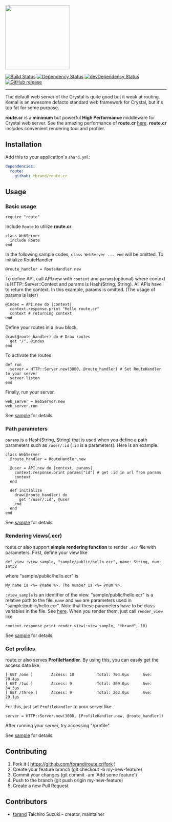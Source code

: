 <img src="https://cloud.githubusercontent.com/assets/3483230/24613845/84909cd8-18c4-11e7-8c04-d3f0d30bc9c4.png" width="200" />

[![Build Status](https://travis-ci.org/tbrand/route.cr.svg?branch=master)](https://travis-ci.org/tbrand/route.cr)
[![Dependency Status](https://shards.rocks/badge/github/tbrand/route.cr/status.svg)](https://shards.rocks/github/tbrand/route.cr)
[![devDependency Status](https://shards.rocks/badge/github/tbrand/route.cr/dev_status.svg)](https://shards.rocks/github/tbrand/route.cr)
[![GitHub release](https://img.shields.io/github/release/tbrand/route.cr.svg)](https://github.com/tbrand/route.cr/releases)

---

The default web server of the Crystal is quite good but it weak at routing.
Kemal is an awesome defacto standard web framework for Crystal, but it's too fat for some purpose.

**route.cr** is a **minimum** but powerful **High Performance** middleware for Crystal web server.
See the amazing performance of **route.cr** [here](https://github.com/tbrand/which_is_the_fastest). **route.cr** includes convenient rendering tool and profiler.

## Installation

Add this to your application's `shard.yml`:

```yaml
dependencies:
  route:
    github: tbrand/route.cr
```

## Usage

### Basic usage

```crystal
require "route"
```

Include `Route` to utilize **route.cr**.
```crystal
class WebServer
  include Route
end
```

In the following sample codes, `class WebServer ... end` will be omitted.
To initialize RouteHandler
```crystal
@route_handler = RouteHandler.new
```

To define API, call API.new with `context` and `params`(optional) where context is HTTP::Server::Context and params is Hash(String, String). All APIs have to return the context. In this example, params is omitted. (The usage of params is later)
```crystal
@index = API.new do |context|
  context.response.print "Hello route.cr"
  context # returning context
end
```

Define your routes in a `draw` block.
```crystal
draw(@route_handler) do # Draw routes
  get "/", @index
end
```

To activate the routes
```crystal
def run
  server = HTTP::Server.new(3000, @route_handler) # Set RouteHandler to your server
  server.listen
end
```

Finally, run your server.
```crystal
web_server = WebServer.new
web_server.run
```

See [sample](https://github.com/tbrand/route.cr/blob/master/sample/sample.cr) for details.

### Path parameters

`params` is a Hash(String, String) that is used when you define a path parameters such as `/user/:id` (`:id` is a parameters). Here is an example.
```crystal
class WebServer
  @route_handler = RouteHandler.new

  @user = API.new do |context, params|
    context.response.print params["id"] # get :id in url from params
    context
  end

  def initialize
    draw(@route_handler) do
      get "/user/:id", @user
    end
  end
end
```

See [sample](https://github.com/tbrand/route.cr/blob/master/sample/sample.cr) for details.

### Rendering views(.ecr)

route.cr also support **simple rendering function** to render `.ecr` file with parameters.
First, define your view like
```crystal
def_view :view_sample, "sample/public/hello.ecr", name: String, num: Int32
```
where "sample/public/hello.ecr" is
```
My name is <%= @name %>. The number is <%= @num %>.
```
`:view_sample` is an identifier of the view. "sample/public/hello.ecr" is a relative path to the file. `name` and `num` are parameters used in "sample/public/hello.ecr". Note that these parameters have to be class variables in the file. See [here](https://github.com/tbrand/route.cr/blob/master/sample/public/hello.ecr). When you render them, just call `render_view` like
```crystal
context.response.print render_view(:view_sample, "tbrand", 10)
```

See [sample](https://github.com/tbrand/route.cr/blob/master/sample/sample.cr) for details.

### Get profiles

route.cr also serves **ProfileHandler**. By using this, you can easily get the access data like
```
[ GET /one ]        Access: 10          Total: 704.0µs      Ave: 70.4µs
[ GET /two ]        Access: 9           Total: 309.0µs      Ave: 34.3µs
[ GET /three ]      Access: 9           Total: 262.0µs      Ave: 29.1µs
```
For this, just set `ProfileHandler` to your server like
```
server = HTTP::Server.new(3000, [ProfileHandler.new, @route_handler])
```
After running your server, try accessing "/profile".

See [sample](https://github.com/tbrand/route.cr/blob/master/sample/profile.cr) for details.

## Contributing

1. Fork it ( https://github.com/tbrand/route.cr/fork )
2. Create your feature branch (git checkout -b my-new-feature)
3. Commit your changes (git commit -am 'Add some feature')
4. Push to the branch (git push origin my-new-feature)
5. Create a new Pull Request

## Contributors

- [tbrand](https://github.com/tbrand) Taichiro Suzuki - creator, maintainer
